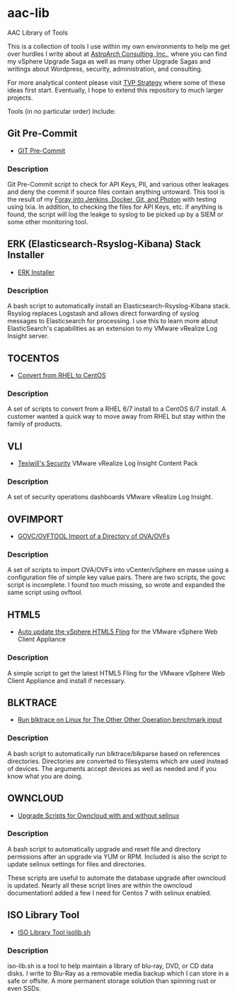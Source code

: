 # aac-lib
AAC Library of Tools

This is a collection of tools I use within my own
environments to help me get over hurdles I write about at <a
href=https://www.astroarch.com/blog>AstroArch Consulting, Inc.</a>, where
you can find my vSphere Upgrade Saga as well as many other Upgrade Sagas
and writings about Wordpress, security, administration, and consulting.

For more analytical content please visit <a
href=https://www.virtualizationpractice.com/>TVP Strategy</a> where some
of these ideas first start. Eventually, I hope to extend this repository
to much larger projects.

Tools (in no particular order) Include:

## Git Pre-Commit

- <a href=https://github.com/Texiwill/aac-lib/tree/master/hooks>GIT Pre-Commit</a>

### Description
Git Pre-Commit script to check for API Keys, PII, and various other
leakages and deny the commit if source files contain anything untoward.
This tool is the result of my [Foray into Jenkins, Docker, Git, and
Photon](http://www.astroarch.com/?s=foray) with testing using Ixia. In
addition, to checking the files for API Keys, etc. if anything is found,
the script will log the leakge to syslog to be picked up by a SIEM or
some other monitoring tool.

## ERK (Elasticsearch-Rsyslog-Kibana) Stack Installer

- <a href=https://github.com/Texiwill/aac-lib/tree/master/erk>ERK Installer</a>

### Description
A bash script to automatically install an Elasticsearch-Rsyslog-Kibana
stack. Rsyslog replaces Logstash and allows direct forwarding of syslog
messages to Elasticsearch for processing. I use this to learn more about
ElasticSearch's capabilities as an extension to my VMware vRealize Log
Insight server.

## TOCENTOS

- <a href=https://github.com/Texiwill/aac-lib/tree/master/tocentos>Convert from RHEL to CentOS</a>

### Description
A set of scripts to convert from a RHEL 6/7 install to a CentOS 6/7
install. A customer wanted a quick way to move away from RHEL but stay
within the family of products.

## VLI

- <a href=https://github.com/Texiwill/aac-lib/tree/master/vli>Texiwill's Security</a> VMware vRealize Log Insight Content Pack

### Description
A set of security operations dashboards VMware vRealize Log Insight.

## OVFIMPORT

- <a href=https://github.com/Texiwill/aac-lib/tree/master/ovfimport>GOVC/OVFTOOL Import of a Directory of OVA/OVFs</a>

### Description
A set of scripts to import OVA/OVFs into vCenter/vSphere en masse using
a configuration file of simple key value pairs. There are two scripts,
the govc script is incomplete. I found too much missing, so wrote and
expanded the same script using ovftool.

## HTML5

- <a href=https://github.com/Texiwill/aac-lib/tree/master/html5>Auto update the vSphere HTML5 Fling</a> for the VMware vSphere Web Client Appliance

### Description
A simple script to get the latest HTML5 Fling for the VMware vSphere Web Client Appliance and install if necessary.

## BLKTRACE

- <a href=https://github.com/Texiwill/aac-lib/tree/master/blktrace>Run blktrace on Linux for The Other Other Operation benchmark input</a>

### Description
A bash script to automatically run blktrace/blkparse based on references
directories. Directories are converted to filesystems which are used
instead of devices. The arguments accept devices as well as needed and
if you know what you are doing.

## OWNCLOUD

- <a href=https://github.com/Texiwill/aac-lib/tree/master/owncloud>Upgrade Scripts for Owncloud with and without selinux</a>

### Description
A bash script to automatically upgrade and reset file and directory
permssions after an upgrade via YUM or RPM. Included is also
the script to update selinux settings for files and directories.

These scripts are useful to automate the database upgrade after owncloud
is updated. Nearly all these script lines are within the owncloud
documentationI added a few I need for Centos 7 with selinux enabled.

## ISO Library Tool

- <a href=https://github.com/Texiwill/aac-lib/tree/master/isolib>ISO Library Tool isolib.sh</a>

### Description
iso-lib.sh is a tool to help maintain a library of blu-ray, DVD, or CD
data disks. I write to Blu-Ray as a removable media backup which I can
store in a safe or offsite. A more permanent storage solution than
spinning rust or even SSDs.
